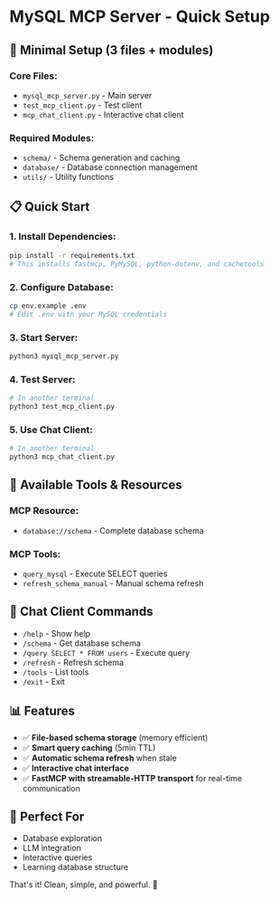 # MySQL MCP Server - Quick Setup

## 🚀 **Minimal Setup (3 files + modules)**

### **Core Files:**
- `mysql_mcp_server.py` - Main server
- `test_mcp_client.py` - Test client
- `mcp_chat_client.py` - Interactive chat client

### **Required Modules:**
- `schema/` - Schema generation and caching
- `database/` - Database connection management
- `utils/` - Utility functions

## 📋 **Quick Start**

### **1. Install Dependencies:**
```bash
pip install -r requirements.txt
# This installs fastmcp, PyMySQL, python-dotenv, and cachetools
```

### **2. Configure Database:**
```bash
cp env.example .env
# Edit .env with your MySQL credentials
```

### **3. Start Server:**
```bash
python3 mysql_mcp_server.py
```

### **4. Test Server:**
```bash
# In another terminal
python3 test_mcp_client.py
```

### **5. Use Chat Client:**
```bash
# In another terminal
python3 mcp_chat_client.py
```

## 🔧 **Available Tools & Resources**

### **MCP Resource:**
- `database://schema` - Complete database schema

### **MCP Tools:**
- `query_mysql` - Execute SELECT queries
- `refresh_schema_manual` - Manual schema refresh

## 💬 **Chat Client Commands**

- `/help` - Show help
- `/schema` - Get database schema
- `/query SELECT * FROM users` - Execute query
- `/refresh` - Refresh schema
- `/tools` - List tools
- `/exit` - Exit

## 📊 **Features**

- ✅ **File-based schema storage** (memory efficient)
- ✅ **Smart query caching** (5min TTL)
- ✅ **Automatic schema refresh** when stale
- ✅ **Interactive chat interface**
- ✅ **FastMCP with streamable-HTTP transport** for real-time communication

## 🎯 **Perfect For**

- Database exploration
- LLM integration
- Interactive queries
- Learning database structure

That's it! Clean, simple, and powerful. 🎉
